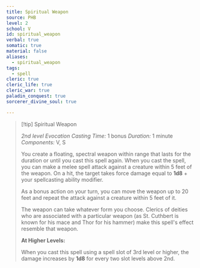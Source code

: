 ```yaml
---
title: Spiritual Weapon
source: PHB
level: 2
school: V
id: spiritual_weapon
verbal: true
somatic: true
material: false
aliases:
  - spiritual_weapon
tags:
  - spell
cleric: true
cleric_life: true
cleric_war: true
paladin_conquest: true
sorcerer_divine_soul: true

---
```

>[!tip] Spiritual Weapon
>
> *2nd level Evocation*
> *Casting Time:* 1 bonus
> *Duration:* 1 minute
> *Components:* V, S
>
>You create a floating, spectral weapon within range that lasts for the duration or until you cast this spell again. When you cast the spell, you can make a melee spell attack against a creature within 5 feet of the weapon. On a hit, the target takes force damage equal to **1d8** + your spellcasting ability modifier.
>
>As a bonus action on your turn, you can move the weapon up to 20 feet and repeat the attack against a creature within 5 feet of it.
>
>The weapon can take whatever form you choose. Clerics of deities who are associated with a particular weapon (as St. Cuthbert is known for his mace and Thor for his hammer) make this spell's effect resemble that weapon.
>
>**At Higher Levels:**
>
>When you cast this spell using a spell slot of 3rd level or higher, the damage increases by **1d8** for every two slot levels above 2nd.
>

